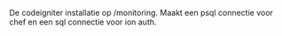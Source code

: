 De codeigniter installatie op /monitoring.
Maakt een psql connectie voor chef en een sql connectie voor ion auth.
